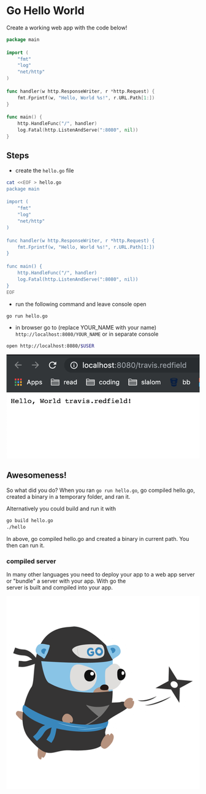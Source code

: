 # Go Hello World 

Create a working web app with the code below!

```go
package main

import (
    "fmt"
    "log"
    "net/http"
)

func handler(w http.ResponseWriter, r *http.Request) {
    fmt.Fprintf(w, "Hello, World %s!", r.URL.Path[1:])
}

func main() {
    http.HandleFunc("/", handler)
    log.Fatal(http.ListenAndServe(":8080", nil))
}
```

## Steps

- create the `hello.go` file
```bash
cat <<EOF > hello.go
package main

import (
    "fmt"
    "log"
    "net/http"
)

func handler(w http.ResponseWriter, r *http.Request) {
    fmt.Fprintf(w, "Hello, World %s!", r.URL.Path[1:])
}

func main() {
    http.HandleFunc("/", handler)
    log.Fatal(http.ListenAndServe(":8080", nil))
}
EOF
```
- run the following command and leave console open
```bash
go run hello.go
```
- in browser go to (replace YOUR_NAME with your name) `http://localhost:8080/YOUR_NAME` or in separate console
```bash
open http://localhost:8080/$USER
```

![hello](screens/hello-screen.png)

## Awesomeness!

So what did you do? When you ran `go run hello.go`, go compiled hello.go, created a binary in a temporary folder, and ran it.

Alternatively you could build and run it with 
```bash
go build hello.go
./hello
```
In above, go compiled hello.go and created a binary in current path. You then can run it.

### compiled server

In many other languages you need to deploy your app to a web app server or "bundle" a server with your app. With go the  
server is built and compiled into your app.

![gopher ninja](images/gopher-ninja.png)